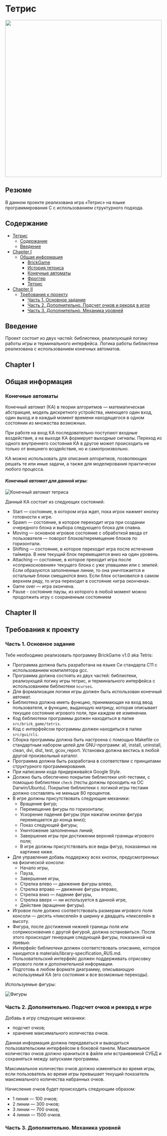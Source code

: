 # Тетрис

<img src="misc/gif/tetris.gif" width="500" height="500"/>

## Резюме 
В данном проекте реализована игра «Тетрис» на языке программирования С с использованием структурного подхода.

## Содержание

- [Тетрис](#тетрис)
  - [Содержание](#содержание)
  - [Введение](#введение)
- [Chapter I](#chapter-i)
  - [Общая информация](#общая-информация)
    - [BrickGame](#brickgame)
    - [История тетриса](#история-тетриса)
    - [Конечные автоматы](#конечные-автоматы)
    - [Фроггер](#фроггер)
    - [Тетрис](#тетрис)
- [Chapter II](#chapter-ii)
  - [Требования к проекту](#требования-к-проекту)
    - [Часть 1. Основное задание](#часть-1-основное-задание)
    - [Часть 2. Дополнительно. Подсчет очков и рекорд в игре](#часть-2-дополнительно-подсчет-очков-и-рекорд-в-игре)
    - [Часть 3. Дополнительно. Механика уровней](#часть-3-дополнительно-механика-уровней)

## Введение

Проект состоит из двух частей: библиотеки, реализующей логику работы игры и терминального интерфейса. Логика работы библиотеки реализована с использованием конечных автоматов.

## Chapter I <div id="chapter-i"></div>
## Общая информация
### Конечные автоматы

Конечный автомат (КА) в теории алгоритмов — математическая абстракция, модель дискретного устройства, имеющего один вход, один выход и в каждый момент времени находящегося в одном состоянии из множества возможных.

При работе на вход КА последовательно поступают входные воздействия, а на выходе КА формирует выходные сигналы. Переход из одного внутреннего состояния КА в другое может происходить не только от внешнего воздействия, но и самопроизвольно.

КА можно использовать для описания алгоритмов, позволяющих решать те или иные задачи, а также для моделирования практически любого процесса. 

#### _Конечный автомат для данной игры:_

![Конечный автомат тетриса](misc/images/diagram.png)

Данный КА состоит из следующих состояний:

- Start — состояние, в котором игра ждет, пока игрок нажмет кнопку готовности к игре.
- Spawn — состояние, в которое переходит игра при создании очередного блока и выбора следующего блока для спавна.
- Moving — основное игровое состояние с обработкой ввода от пользователя — поворот блоков/перемещение блоков по горизонтали.
- Shifting — состояние, в которое переходит игра после истечения таймера. В нем текущий блок перемещается вниз на один уровень.
- Attaching — состояние, в которое преходит игра после «соприкосновения» текущего блока с уже упавшими или с землей. Если образуются заполненные линии, то она уничтожается и остальные блоки смещаются вниз. Если блок остановился в самом верхнем ряду, то игра переходит в состояние «игра окончена».
- Game over — игра окончена.
- Pause - состояние паузы, из которого в любой момент можно продолжить игру с сохраненным состоянием

## Chapter II <div id="chapter-ii"></div>
## Требования к проекту

### Часть 1. Основное задание

Тебе необходимо реализовать программу BrickGame v1.0 aka Tetris:

- Программа должна быть разработана на языке Си стандарта C11 с использованием компилятора gcc.
- Программа должна состоять из двух частей: библиотеки, реализующей логику игры тетрис, и терминального интерфейса с использованием библиотеки `ncurses`.
- Для формализации логики игры должен быть использован конечный автомат.
- Библиотека должна иметь функцию, принимающая на вход ввод пользователя, и функцию, выдающую матрицу, которая описывает текущее состояние игрового поля, при каждом ее изменении.
- Код библиотеки программы должен находиться в папке `src/brick_game/tetris`.
- Код с интерфейсом программы должен находиться в папке `src/gui/cli`.
- Сборка программы должна быть настроена с помощью Makefile со стандартным набором целей для GNU-программ: all, install, uninstall, clean, dvi, dist, test, gcov_report. Установка должна вестись в любой другой произвольный каталог.
- Программа должна быть разработана в соответствии с принципами структурного программирования.
- При написании кода придерживайся Google Style.
- Должно быть обеспечено покрытие библиотеки unit-тестами, с помощью библиотеки `check` (тесты должны проходить на ОС Darwin/Ubuntu). Покрытие библиотеки с логикой игры тестами должно составлять не меньше 80 процентов.
- В игре должны присутствовать следующие механики:
  - Вращение фигур;
  - Перемещение фигуры по горизонтали;
  - Ускорение падения фигуры (при нажатии кнопки фигура перемещается до конца вниз);
  - Показ следующей фигуры;
  - Уничтожение заполненных линий;
  - Завершение игры при достижении верхней границы игрового поля;
  - В игре должны присутствовать все виды фигур, показанных на картинке ниже.
- Для управления добавь поддержку всех кнопок, предусмотренных на физической консоли:
  - Начало игры,
  - Пауза,
  - Завершение игры,
  - Стрелка влево — движение фигуры влево,
  - Стрелка вправо — движение фигуры вправо,
  - Стрелка вниз — падение фигуры,
  - Стрелка вверх — ни используется в данной игре,
  - Действие (вращение фигуры).
- Игровое поле должно соответствовать размерам игрового поля консоли — десять «пикселей» в ширину и двадцать «пикселей» в высоту.
- Фигура, после достижения нижней границы поля или соприкосновения с другой фигурой, должна остановиться. После этого происходит генерация следующей фигуры, показанной на превью.
- Интерфейс библиотеки должен соответствовать описанию, которое находится в materials/library-specification_RUS.md.
- Пользовательский интерфейс должен поддерживать отрисовку игрового поля и дополнительной информации.
- Подготовь в любом формате диаграмму, описывающую используемый КА (его состояния и все возможные переходы).

Используемые фигуры:

![Фигуры](misc/images/tetris-pieces.png)

### Часть 2. Дополнительно. Подсчет очков и рекорд в игре

Добавь в игру следующие механики:

- подсчет очков;
- хранение максимального количества очков.

Данная информация должна передаваться и выводиться пользовательским интерфейсом в боковой панели. Максимальное количество очков должно храниться в файле или встраиваемой СУБД и сохраняться между запусками программы.

Максимальное количество очков должно изменяться во время игры, если пользователь во время игры превышает текущий показатель максимального количества набранных очков.

Начисление очков будет происходить следующим образом:

- 1 линия — 100 очков;
- 2 линии — 300 очков;
- 3 линии — 700 очков;
- 4 линии — 1500 очков.

### Часть 3. Дополнительно. Механика уровней

